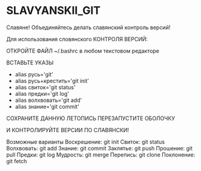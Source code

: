 # SLAVYANSKII_GIT
Славяне! Объединяйтесь делать славянский контроль версий!



Для использования словянского КОНТРОЛЯ ВЕРСИЙ:


ОТКРОЙТЕ ФАЙЛ ~/.bashrc в любом текстовом редакторе

ВСТАВЬТЕ УКАЗЫ

- alias русь='git'
- alias русь+крестить='git init'
- alias свиток='git status'
- alias предки='git log'
- alias волхвовать='git add'
- alias знание='git commit'

СОХРАНИТЕ ДАННУЮ ЛЕТОПИСЬ
ПЕРЕЗАПУСТИТЕ ОБОЛОЧКУ

И КОНТРОЛИРУЙТЕ ВЕРСИИ ПО СЛАВЯНСКИ!

Возможные варианты
Воскрешение: git init
    Свиток: git status
    Волхвовать: git add
    Знание: git commit
    Заклятье: git push
    Прошение: git pull
    Предки: git log
    Мудрость: git merge
    Перепись: git clone
    Поклонение: git fetch
